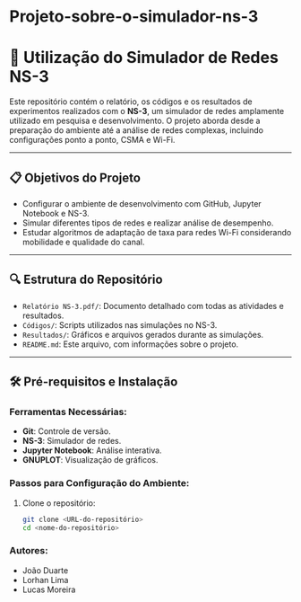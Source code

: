 # Projeto-sobre-o-simulador-ns-3
# 🚀 Utilização do Simulador de Redes NS-3  

Este repositório contém o relatório, os códigos e os resultados de experimentos realizados com o **NS-3**, um simulador de redes amplamente utilizado em pesquisa e desenvolvimento. O projeto aborda desde a preparação do ambiente até a análise de redes complexas, incluindo configurações ponto a ponto, CSMA e Wi-Fi.

---

## 📋 **Objetivos do Projeto**  
- Configurar o ambiente de desenvolvimento com GitHub, Jupyter Notebook e NS-3.  
- Simular diferentes tipos de redes e realizar análise de desempenho.  
- Estudar algoritmos de adaptação de taxa para redes Wi-Fi considerando mobilidade e qualidade do canal.  

---

## 🔍 **Estrutura do Repositório**  
- `Relatório NS-3.pdf/`: Documento detalhado com todas as atividades e resultados.  
- `Códigos/`: Scripts utilizados nas simulações no NS-3.  
- `Resultados/`: Gráficos e arquivos gerados durante as simulações.  
- `README.md`: Este arquivo, com informações sobre o projeto.  

---

## 🛠️ **Pré-requisitos e Instalação**  

### **Ferramentas Necessárias:**  
- **Git**: Controle de versão.  
- **NS-3**: Simulador de redes.  
- **Jupyter Notebook**: Análise interativa.  
- **GNUPLOT**: Visualização de gráficos.  

### **Passos para Configuração do Ambiente:**  
1. Clone o repositório:  
   ```bash
   git clone <URL-do-repositório>
   cd <nome-do-repositório>

### **Autores:**
- João Duarte
- Lorhan Lima
- Lucas Moreira
